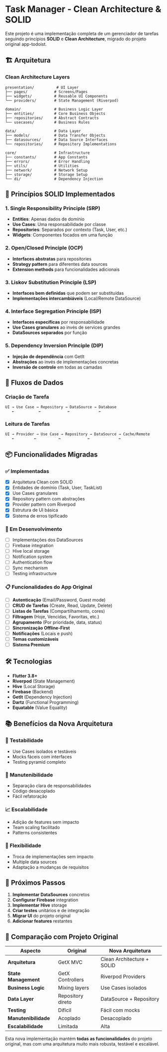 # Task Manager - Clean Architecture & SOLID

Este projeto é uma implementação completa de um gerenciador de tarefas seguindo princípios **SOLID** e **Clean Architecture**, migrado do projeto original app-todoist.

## 🏗️ Arquitetura

### Clean Architecture Layers

```
presentation/          # UI Layer
├── pages/            # Screens/Pages  
├── widgets/          # Reusable UI Components
└── providers/        # State Management (Riverpod)

domain/               # Business Logic Layer
├── entities/         # Core Business Objects
├── repositories/     # Abstract Contracts
└── usecases/         # Business Rules

data/                 # Data Layer
├── models/           # Data Transfer Objects
├── datasources/      # Data Source Interfaces
└── repositories/     # Repository Implementations

core/                 # Infrastructure
├── constants/        # App Constants
├── errors/           # Error Handling
├── utils/            # Utilities
├── network/          # Network Setup
├── storage/          # Storage Setup
└── di/               # Dependency Injection
```

## 🎯 Princípios SOLID Implementados

### 1. **Single Responsibility Principle (SRP)**
- **Entities**: Apenas dados de domínio
- **Use Cases**: Uma responsabilidade por classe
- **Repositories**: Separados por contexto (Task, User, etc.)
- **Widgets**: Componentes focados em uma função

### 2. **Open/Closed Principle (OCP)**
- **Interfaces abstratas** para repositories
- **Strategy pattern** para diferentes data sources
- **Extension methods** para funcionalidades adicionais

### 3. **Liskov Substitution Principle (LSP)**
- **Interfaces bem definidas** que podem ser substituídas
- **Implementações intercambiáveis** (Local/Remote DataSource)

### 4. **Interface Segregation Principle (ISP)**
- **Interfaces específicas** por responsabilidade
- **Use Cases granulares** ao invés de services grandes
- **DataSources separados** por função

### 5. **Dependency Inversion Principle (DIP)**
- **Injeção de dependência** com GetIt
- **Abstrações** ao invés de implementações concretas
- **Inversão de controle** em todas as camadas

## 🔄 Fluxos de Dados

### Criação de Tarefa
```
UI → Use Case → Repository → DataSource → Database
   ←           ←            ←             ←
```

### Leitura de Tarefas
```
UI → Provider → Use Case → Repository → DataSource → Cache/Remote
   ←         ←          ←            ←             ←
```

## 📦 Funcionalidades Migradas

### ✅ Implementadas
- [x] Arquitetura Clean com SOLID
- [x] Entidades de domínio (Task, User, TaskList)
- [x] Use Cases granulares
- [x] Repository pattern com abstrações
- [x] Provider pattern com Riverpod
- [x] Estrutura de UI básica
- [x] Sistema de erros tipificado

### 🚧 Em Desenvolvimento
- [ ] Implementações dos DataSources
- [ ] Firebase integration
- [ ] Hive local storage
- [ ] Notification system
- [ ] Authentication flow
- [ ] Sync mechanism
- [ ] Testing infrastructure

### 📋 Funcionalidades do App Original
- [ ] **Autenticação** (Email/Password, Guest mode)
- [ ] **CRUD de Tarefas** (Create, Read, Update, Delete)
- [ ] **Listas de Tarefas** (Compartilhamento, cores)
- [ ] **Filtragem** (Hoje, Vencidas, Favoritas, etc.)
- [ ] **Agrupamento** (Por prioridade, data, status)
- [ ] **Sincronização Offline-First**
- [ ] **Notificações** (Locais e push)
- [ ] **Temas customizáveis**
- [ ] **Sistema Premium**

## 🛠️ Tecnologias

- **Flutter 3.8+**
- **Riverpod** (State Management)
- **Hive** (Local Storage)  
- **Firebase** (Backend)
- **GetIt** (Dependency Injection)
- **Dartz** (Functional Programming)
- **Equatable** (Value Equality)

## 📚 Benefícios da Nova Arquitetura

### 🧪 **Testabilidade**
- Use Cases isolados e testáveis
- Mocks fáceis com interfaces
- Testing pyramid completo

### 🔧 **Manutenibilidade**
- Separação clara de responsabilidades
- Código desacoplado
- Fácil refatoração

### 📈 **Escalabilidade**
- Adição de features sem impacto
- Team scaling facilitado
- Patterns consistentes

### 🔄 **Flexibilidade**
- Troca de implementações sem impacto
- Multiple data sources
- Adaptação a mudanças de requisitos

## 🚀 Próximos Passos

1. **Implementar DataSources** concretos
2. **Configurar Firebase** integration
3. **Implementar Hive** storage
4. **Criar testes** unitários e de integração
5. **Migrar UI** do projeto original
6. **Adicionar features** restantes

## 🎯 Comparação com Projeto Original

| Aspecto | Original | Nova Arquitetura |
|---------|----------|------------------|
| **Arquitetura** | GetX MVC | Clean Architecture + SOLID |
| **State Management** | GetX Controllers | Riverpod Providers |
| **Business Logic** | Mixing layers | Use Cases isolados |
| **Data Layer** | Repository direto | DataSource + Repository |
| **Testing** | Difícil | Fácil com mocks |
| **Manutenibilidade** | Acoplado | Desacoplado |
| **Escalabilidade** | Limitada | Alta |

Esta nova implementação mantém **todas as funcionalidades** do projeto original, mas com uma arquitetura muito mais robusta, testável e escalável.